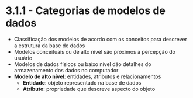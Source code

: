 # 3.1.1 - Categorias de modelos de dados

* Classificação dos modelos de acordo com os conceitos para descrever a estrutura da base de dados
* Modelos conceituais ou de alto nível são próximos à percepção do usuário
* Modelos de dados físicos ou baixo nível dão detalhes do armazenamento dos dados no computador
* **Modelo de alto nível**: entidades, atributos e relacionamentos
  * **Entidade**: objeto representado na base de dados
  * **Atributo**: propriedade que descreve aspecto do objeto

